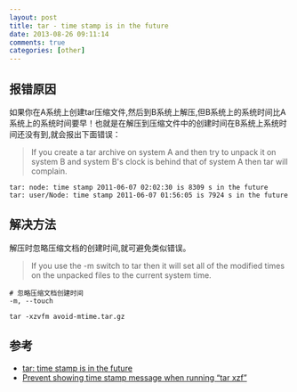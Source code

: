 ```yaml
---
layout: post
title: tar - time stamp is in the future
date: 2013-08-26 09:11:14
comments: true
categories: [other]
---
```

## 报错原因 

如果你在A系统上创建tar压缩文件,然后到B系统上解压,但B系统上的系统时间比A系统上的系统时间要早！也就是在解压到压缩文件中的创建时间在B系统上系统时间还没有到,就会报出下面错误：

> If you create a tar archive on system A and then try to unpack it on system B and system B's clock is behind that of system A then tar will complain.

    tar: node: time stamp 2011-06-07 02:02:30 is 8309 s in the future
    tar: user/Node: time stamp 2011-06-07 01:56:05 is 7924 s in the future

## 解决方法

解压时忽略压缩文档的创建时间,就可避免类似错误。

> If you use the -m switch to tar then it will set all of the modified times on the unpacked files to the current system time.

    # 忽略压缩文档创建时间
    -m, --touch
    
    tar -xzvfm avoid-mtime.tar.gz

## 参考

+ [tar: time stamp is in the future](http://www.chrisnewland.com/tar-time-stamp-is-in-the-future-146)
+ [Prevent showing time stamp message when running “tar xzf”](http://unix.stackexchange.com/questions/14528/prevent-showing-time-stamp-message-when-running-tar-xzf)

